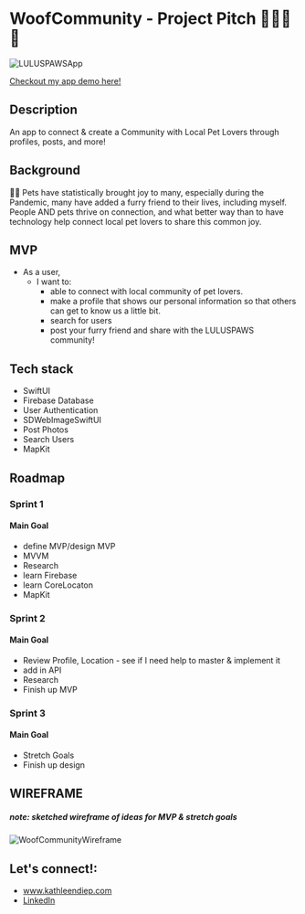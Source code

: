 # WoofCommunity - Project Pitch 🦴🐶🐱🏡

![LULUSPAWSApp]((https://user-images.githubusercontent.com/53194460/184999303-44fc5903-45c8-4cf1-a9c5-158f3e731478.png))

 [Checkout my app demo here!](https://www.youtube.com/)
 
 
## Description
An app to connect & create a Community with Local Pet Lovers through profiles, posts, and more!

## Background
🐶🐱 Pets have statistically brought joy to many, especially during the Pandemic, many have added a furry friend to their lives, including myself.
People AND pets thrive on connection, and what better way than to have technology help connect local pet lovers to share this common joy. 

## MVP
- As a user,
    - I want to:
        - able to connect with local community of pet lovers.
        - make a profile that shows our personal information so that others can get to know us a little bit.
        - search for users 
        - post your furry friend and share with the LULUSPAWS community! 

## Tech stack

- SwiftUI
- Firebase Database
- User Authentication
- SDWebImageSwiftUI 
- Post Photos 
- Search Users  
- MapKit

## Roadmap

### Sprint 1
#### Main Goal
- define MVP/design MVP
- MVVM
- Research
- learn Firebase
- learn CoreLocaton
- MapKit

### Sprint 2
#### Main Goal
- Review Profile, Location - see if I need help to master & implement it 
- add in API
- Research
- Finish up MVP 

### Sprint 3

#### Main Goal
- Stretch Goals 
- Finish up design 

## WIREFRAME
##### note: sketched wireframe of ideas for MVP & stretch goals
![WoofCommunityWireframe](https://user-images.githubusercontent.com/53194460/178334753-381eb888-8657-497c-9e64-1b215c63fe0d.png)


## Let's connect!:
- [ www.kathleendiep.com ](www.kathleendiep.com)
- [ LinkedIn ](https://www.linkedin.com/in/kathleen-diep/ )

